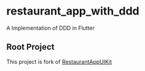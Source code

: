 # restaurant_app_with_ddd

A Implementation of DDD in Flutter 

## Root Project

This project is fork of [RestaurantAppUIKit](https://github.com/atornel/RestaurantAppUIKit)

